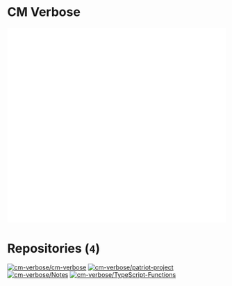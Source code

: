 # CM Verbose

[![Metrics](https://github.com/cm-verbose/cm-verbose/blob/main/github-metrics.svg)](https://github.com/lowlighter/metrics)

# Repositories (`4`)

[![cm-verbose/cm-verbose](https://github-readme-stats.vercel.app/api/pin/?username=cm-verbose&repo=cm-verbose)](https://github.com/cm-verbose/cm-verbose)
[![cm-verbose/patriot-project](https://github-readme-stats.vercel.app/api/pin/?username=cm-verbose&repo=patriot-project)](https://github.com/cm-verbose/patriot-project)
[![cm-verbose/Notes](https://github-readme-stats.vercel.app/api/pin/?username=cm-verbose&repo=Notes)](https://github.com/cm-verbose/Notes)
[![cm-verbose/TypeScript-Functions](https://github-readme-stats.vercel.app/api/pin/?username=cm-verbose&repo=TypeScript-Functions)](https://github.com/cm-verbose/TypeScript-Functions)
